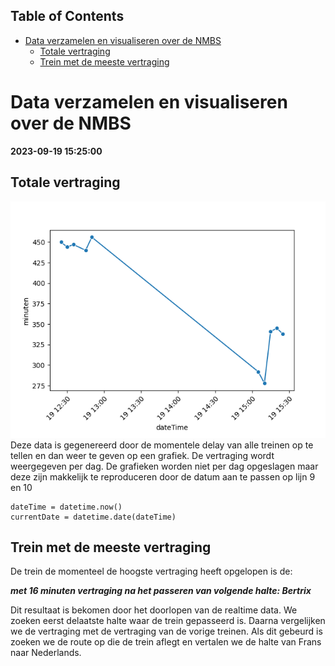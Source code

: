 ## Table of Contents  
  * [Data verzamelen en visualiseren over de NMBS](#data-verzamelen-en-visualiseren-over-de-nmbs)
    * [Totale vertraging](#totale-vertraging)
    * [Trein met de meeste vertraging](#trein-met-de-meeste-vertraging)
  
# Data verzamelen en visualiseren over de NMBS  
**2023-09-19 15:25:00**  
  
## Totale vertraging  
![Totale momentele vertraging](vertragingPlot.png)  
Deze data is gegenereerd door de momentele delay van alle treinen op te tellen en dan weer te geven op een grafiek. De vertraging wordt weergegeven per dag. De grafieken worden niet per dag opgeslagen maar deze zijn makkelijk te reproduceren door de datum aan te passen op lijn 9 en 10  
```  
dateTime = datetime.now()  
currentDate = datetime.date(dateTime)  
```  
  
## Trein met de meeste vertraging  
De trein de momenteel de hoogste vertraging heeft opgelopen is de:  
  
***met 16 minuten vertraging na het passeren van volgende halte: Bertrix***  
  
Dit resultaat is bekomen door het doorlopen van de realtime data. We zoeken eerst delaatste halte waar de trein gepasseerd is. Daarna vergelijken we de vertraging met de vertraging van de vorige treinen. Als dit gebeurd is zoeken we de route op die de trein aflegt en vertalen we de halte van Frans naar Nederlands.  

